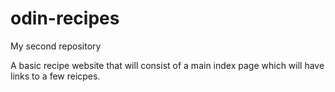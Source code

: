# odin-recipes
My second repository

A basic recipe website that will consist of a main index page
which will have links to a few reicpes.